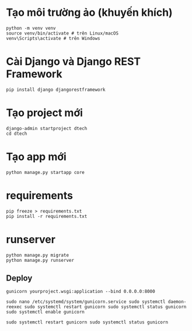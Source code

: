 # Tạo môi trường ảo (khuyến khích)

```
python -m venv venv
source venv/bin/activate # trên Linux/macOS
venv\Scripts\activate # trên Windows
```

# Cài Django và Django REST Framework

```
pip install django djangorestframework
```

# Tạo project mới

```
django-admin startproject dtech
cd dtech
```

# Tạo app mới

```
python manage.py startapp core
```

# requirements

```
pip freeze > requirements.txt
pip install -r requirements.txt
```

# runserver

```
python manage.py migrate
python manage.py runserver
```

## Deploy

`gunicorn yourproject.wsgi:application --bind 0.0.0.0:8000`

`sudo nano /etc/systemd/system/gunicorn.service
sudo systemctl daemon-reexec
sudo systemctl restart gunicorn
sudo systemctl status gunicorn
 sudo systemctl enable gunicorn
`

`sudo systemctl restart gunicorn
sudo systemctl status gunicorn`
